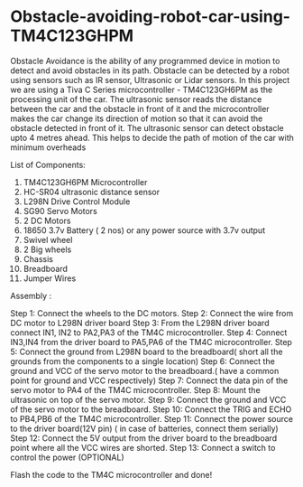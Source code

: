 # Obstacle-avoiding-robot-car-using-TM4C123GHPM

Obstacle Avoidance is the ability of any programmed device in motion to detect and avoid obstacles in its path. Obstacle can be detected by a robot using sensors such as IR sensor, Ultrasonic or Lidar sensors. In this project we are using a Tiva C Series microcontroller - TM4C123GH6PM as the processing unit of the car. The ultrasonic sensor reads the distance between the car and the obstacle in front of it and the microcontroller makes the car change its direction of motion so that it can avoid the obstacle detected in front of it. The ultrasonic sensor can detect obstacle upto 4 metres ahead. This helps to decide the path of motion of the car with minimum overheads

List of Components:

1. TM4C123GH6PM Microcontroller
2. HC-SR04 ultrasonic distance sensor
3. L298N Drive Control Module
4. SG90 Servo Motors
5. 2 DC Motors
6. 18650 3.7v Battery ( 2 nos) or any power source with 3.7v output
7. Swivel wheel
8. 2 Big wheels
9. Chassis
10. Breadboard
11. Jumper Wires

Assembly : 

Step 1: Connect the wheels to the DC motors.
Step 2: Connect the wire from DC motor to L298N driver board
Step 3: From the L298N driver board connect IN1, IN2 to PA2,PA3 of the TM4C microcontroller.
Step 4: Connect IN3,IN4 from the driver board to PA5,PA6 of the TM4C microcontroller.
Step 5: Connect the ground from L298N board to the breadboard( short all the grounds from the components to a single location)
Step 6: Connect the ground and VCC of the servo motor to the breadboard.( have a common point for  ground and VCC respectively)
Step 7: Connect the data pin of the servo motor to PA4 of the TM4C microcontroller.
Step 8: Mount the ultrasonic on top of the servo motor.
Step 9: Connect the ground and VCC of the servo motor to the breadboard.
Step 10: Connect the TRIG and ECHO to PB4,PB6 of the TM4C microcontroller.
Step 11: Connect the power source to the driver board(12V pin) ( in case of batteries, connect them serially)
Step 12: Connect the 5V output from the driver board to the breadboard point where all the VCC wires are shorted.
Step 13: Connect a switch to control the power (OPTIONAL)

Flash the code to the TM4C microcontroller and done!

